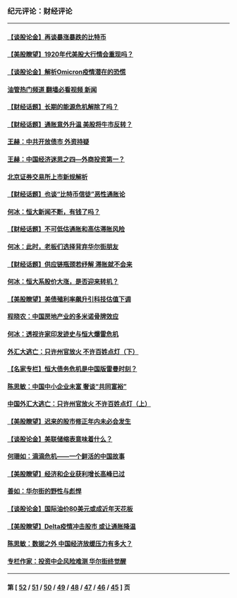 ### 纪元评论：财经评论
---
#### [【谈股论金】再谈暴涨暴跌的比特币](../../pages/nsc1026/n13428036.md?12110330) 
#### [【美股瞭望】1920年代美股大行情会重现吗？](../../pages/nsc1026/n13425425.md?12110330) 
#### [【谈股论金】解析Omicron疫情潜在的恐慌](../../pages/nsc1026/n13403704.md?12110330) 
#### [油管热门频道 翻墙必看视频 新闻](ok?12110330)
#### [【财经话题】长期的能源危机解除了吗？](../../pages/nsc1026/n13378041.md?12110330) 
#### [【财经话题】通胀意外升温 美股将牛市反转？](../../pages/nsc1026/n13370659.md?12110330) 
#### [王赫：中共开放债市 外资持疑](../../pages/nsc1026/n13366203.md?12110330) 
#### [王赫：中国经济迷思之四—外商投资第一？](../../pages/nsc1026/n13354150.md?12110330) 
#### [北京证券交易所上市新规解析](../../pages/nsc1026/n13348292.md?12110330) 
#### [【财经话题】也谈“比特币信徒”恶性通胀论](../../pages/nsc1026/n13331972.md?12110330) 
#### [何冰：恒大新闻不断，有钱了吗？](../../pages/nsc1026/n13325002.md?12110330) 
#### [【财经话题】不可低估通胀和高估滞胀风险](../../pages/nsc1026/n13300505.md?12110330) 
#### [何冰：此时，老板们选择背弃华尔街朋友](../../pages/nsc1026/n13295291.md?12110330) 
#### [【财经话题】供应链瓶颈若纾解 滞胀就不会来](../../pages/nsc1026/n13286759.md?12110330) 
#### [何冰：恒大系股价大涨，是否迎来转机？](../../pages/nsc1026/n13276822.md?12110330) 
#### [【美股瞭望】美债殖利率飙升引科技估值下调](../../pages/nsc1026/n13267775.md?12110330) 
#### [程晓农：中国房地产业的多米诺骨牌效应](../../pages/nsc1026/n13259673.md?12110330) 
#### [何冰：透视许家印发迹史与恒大爆雷危机](../../pages/nsc1026/n13253937.md?12110330) 
#### [外汇大逃亡：只许州官放火 不许百姓点灯（下）](../../pages/nsc1026/n13245748.md?12110330) 
#### [【名家专栏】恒大债务危机是中国版雷曼时刻？](../../pages/nsc1026/n13242613.md?12110330) 
#### [陈思敏：中国中小企业未富 奢谈“共同富裕”](../../pages/nsc1026/n13241213.md?12110330) 
#### [中国外汇大逃亡：只许州官放火 不许百姓点灯（上）](../../pages/nsc1026/n13228773.md?12110330) 
#### [【美股瞭望】迟来的股市修正年内未必会发生](../../pages/nsc1026/n13223100.md?12110330) 
#### [【谈股论金】美联储缩表意味着什么？](../../pages/nsc1026/n13174610.md?12110330) 
#### [何珊如：滴滴危机——一个鲜活的中国故事](../../pages/nsc1026/n13151962.md?12110330) 
#### [【美股瞭望】经济和企业获利增长高峰已过](../../pages/nsc1026/n13134466.md?12110330) 
#### [善如：华尔街的野性与彪悍](../../pages/nsc1026/n13112664.md?12110330) 
#### [【谈股论金】国际油价80美元或成近年天花板](../../pages/nsc1026/n13108524.md?12110330) 
#### [【美股瞭望】Delta疫情冲击股市 或让通胀降温](../../pages/nsc1026/n13100297.md?12110330) 
#### [陈思敏：数据之外 中国经济放缓压力有多大？](../../pages/nsc1026/n13085576.md?12110330) 
#### [专栏作家：投资中企风险难测 华尔街终觉醒](../../pages/nsc1026/n13079366.md?12110330) 

---
#### 第 [ [52](./52.md?12110330) / [51](./51.md?12110330) / [50](./50.md?12110330) / [49](./49.md?12110330) / [48](./48.md?12110330) / [47](./47.md?12110330) / [46](./46.md?12110330) / [45](./45.md?12110330) ] 页
